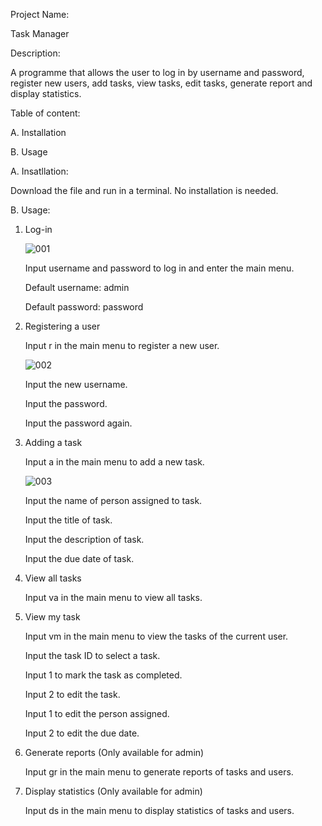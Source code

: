 Project Name: 

Task Manager



Description: 

A programme that allows the user to log in by username and password, register new users, add tasks, view tasks, edit tasks, generate report and display statistics.



Table of content:

  A. Installation

  B. Usage



A. Insatllation:

Download the file and run in a terminal. No installation is needed.



B. Usage:

1. Log-in
   
   ![001](https://github.com/HavenYu/finalCapstone/assets/136474605/5bba33e5-b804-4b20-8c64-5271e00f3bbf)

   Input username and password to log in and enter the main menu.
   
   Default username: admin
   
   Default password: password

	
2. Registering a user
   
   Input r in the main menu to register a new user.

   ![002](https://github.com/HavenYu/finalCapstone/assets/136474605/9cbe91b1-ddb7-4148-95b7-14bfab5d22ad)

   Input the new username.
   
   Input the password.
   
   Input the password again.
   

4. Adding a task
   
   Input a in the main menu to add a new task.

   ![003](https://github.com/HavenYu/finalCapstone/assets/136474605/e2c8ac99-12a0-4108-ae2e-07c52487bcce)

   Input the name of person assigned to task.
   
   Input the title of task.
   
   Input the description of task.
   
   Input the due date of task.
   

6. View all tasks
   
   Input va in the main menu to view all tasks.


7. View my task
    
   Input vm in the main menu to view the tasks of the current user.
   
   Input the task ID to select a task.
   
   Input 1 to mark the task as completed.
   
   Input 2 to edit the task.
   
     Input 1 to edit the person assigned.
   
     Input 2 to edit the due date.
   

8. Generate reports (Only available for admin)
    
   Input gr in the main menu to generate reports of tasks and users.

 

9. Display statistics (Only available for admin)
    
   Input ds in the main menu to display statistics of tasks and users.




